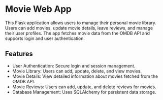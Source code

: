 # Movie Web App
This Flask application allows users to manage their personal movie library. Users can add movies, update movie details, leave reviews, and manage their user profiles. The app fetches movie data from the OMDB API and supports login and user authentication.

## Features
- User Authentication: Secure login and session management.
- Movie Library: Users can add, update, delete, and view movies.
- Movie Details: View detailed information about movies fetched from the OMDB API.
- Movie Reviews: Users can add, update, and delete reviews for movies.
- Database Management: Uses SQLAlchemy for persistent data storage.
